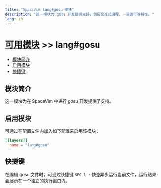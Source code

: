 ```yaml
---
title: "SpaceVim lang#gosu 模块"
description: "这一模块为 gosu 开发提供支持，包括交互式编程、一键运行等特性。"
lang: zh
---
```


# [可用模块](../../) >> lang#gosu

<!-- vim-markdown-toc GFM -->

- [模块简介](#模块简介)
- [启用模块](#启用模块)
- [快捷键](#快捷键)

<!-- vim-markdown-toc -->

## 模块简介

这一模块为在 SpaceVim 中进行 gosu 开发提供了支持。

## 启用模块

可通过在配置文件内加入如下配置来启用该模块：

```toml
[[layers]]
  name = "lang#gosu"
```

## 快捷键

在编辑 gosu 文件时，可通过快捷键 `SPC l r` 快速异步运行当前文件，运行结果会展示在一个独立的执行窗口内。


